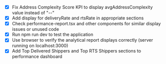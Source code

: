 - [x] Fix Address Complexity Score KPI to display avgAddressComplexity value instead of "--"
- [x] Add display for deliveryRate and rtsRate in appropriate sections
- [x] Check performance-report.tsx and other components for similar display issues or unused code
- [x] Run npm run dev to test the application
- [x] Use browser to verify the analytical report displays correctly (server running on localhost:3000)
- [x] Add Top Delivered Shippers and Top RTS Shippers sections to performance dashboard
